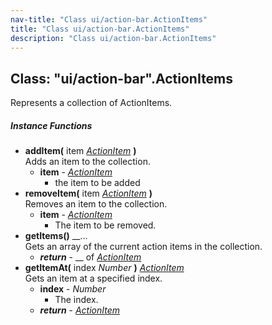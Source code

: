 ```yaml
---
nav-title: "Class ui/action-bar.ActionItems"
title: "Class ui/action-bar.ActionItems"
description: "Class ui/action-bar.ActionItems"
---
```

## Class: "ui/action-bar".ActionItems  
Represents a collection of ActionItems.

##### Instance Functions
 - **addItem(** item [_ActionItem_](../../ui/action-bar/ActionItem.md) **)**  
     Adds an item to the collection.
   - **item** - [_ActionItem_](../../ui/action-bar/ActionItem.md)  
     - the item to be added
 - **removeItem(** item [_ActionItem_](../../ui/action-bar/ActionItem.md) **)**  
     Removes an item to the collection.
   - **item** - [_ActionItem_](../../ui/action-bar/ActionItem.md)  
     - The item to be removed.
 - **getItems()** __...  
     Gets an array of the current action items in the collection.
   - _**return**_ - __ of [_ActionItem_](../../ui/action-bar/ActionItem.md)
 - **getItemAt(** index _Number_ **)** [_ActionItem_](../../ui/action-bar/ActionItem.md)  
     Gets an item at a specified index.
   - **index** - _Number_  
     - The index.
   - _**return**_ - [_ActionItem_](../../ui/action-bar/ActionItem.md)